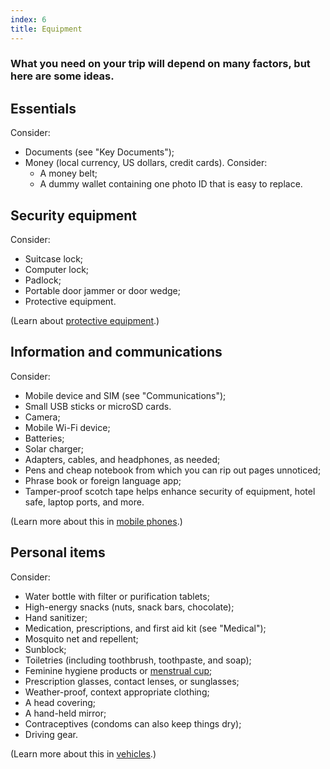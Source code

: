 ```yaml
---
index: 6
title: Equipment
---
```

### What you need on your trip will depend on many factors, but here are some ideas. 

## Essentials 

Consider:

*	Documents (see "Key Documents");
*   Money (local currency, US dollars, credit cards). Consider: 
	* A money belt;
    * A dummy wallet containing one photo ID that is easy to replace. 

## Security equipment

Consider:

*   Suitcase lock;
*   Computer lock;
*	Padlock;
*   Portable door jammer or door wedge;
*	Protective equipment.

(Learn about [protective equipment](umbrella://travel/protective-equipment).)

## Information and communications

Consider:

*	Mobile device and SIM (see "Communications");
*	Small USB sticks or microSD cards. 
*	Camera;
*   Mobile Wi-Fi device;
*	Batteries;
*   Solar charger;
*	Adapters, cables, and headphones, as needed;
*   Pens and cheap notebook from which you can rip out pages unnoticed;
*   Phrase book or foreign language app;
*   Tamper-proof scotch tape helps enhance security of equipment, hotel safe, laptop ports, and more.

(Learn more about this in [mobile phones](umbrella://communications/mobile-phones/beginner).)

## Personal items

Consider: 

*	Water bottle with filter or purification tablets;
*	High-energy snacks (nuts, snack bars, chocolate);
*	Hand sanitizer;
*	Medication, prescriptions, and first aid kit (see "Medical");
*   Mosquito net and repellent; 
*	Sunblock;
* 	Toiletries (including toothbrush, toothpaste, and soap);
*	Feminine hygiene products or [menstrual cup](https://thewirecutter.com/reviews/best-menstrual-cup/);
*	Prescription glasses, contact lenses, or sunglasses;
*	Weather-proof, context appropriate clothing;
*   A head covering;
*   A hand-held mirror;
*	Contraceptives (condoms can also keep things dry);
*	Driving gear.

(Learn more about this in [vehicles](umbrella://travel/vehicles).)